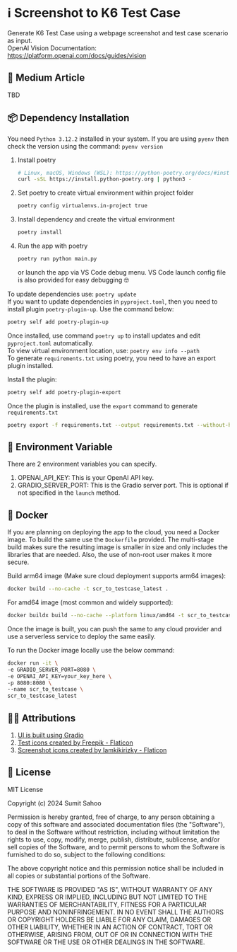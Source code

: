 # ℹ️ Screenshot to K6 Test Case
Generate K6 Test Case using a webpage screenshot and test case scenario as input.<br>
OpenAI Vision Documentation: https://platform.openai.com/docs/guides/vision

## 📖 Medium Article
TBD

## 📦 Dependency Installation

You need `Python 3.12.2` installed in your system. If you are using `pyenv` then check the version using the command: `pyenv version`

1. Install poetry
    ```bash
    # Linux, macOS, Windows (WSL): https://python-poetry.org/docs/#installing-with-the-official-installer
    curl -sSL https://install.python-poetry.org | python3 -
    ```
2. Set poetry to create virtual environment within project folder
    ```bash
    poetry config virtualenvs.in-project true
    ```
3. Install dependency and create the virtual environment
    ```bash
    poetry install
    ``` 
4. Run the app with poetry
    ```python
    poetry run python main.py
    ```
    or launch the app via VS Code debug menu. VS Code launch config file is also provided for easy debugging 🤓


To update dependencies use: `poetry update`<br>
If you want to update dependencies in `pyproject.toml`, then you need to install plugin `poetry-plugin-up`. Use the command below:

```bash
poetry self add poetry-plugin-up
```
Once installed, use command `poetry up` to install updates and edit `pyproject.toml` automatically.<br>
To view virtual environment location, use: `poetry env info --path`<br>
To generate `requirements.txt` using poetry, you need to have an export plugin installed.<br>

Install the plugin:
```bash
poetry self add poetry-plugin-export
```
Once the plugin is installed, use the `export` command to generate `requirements.txt`
```bash
poetry export -f requirements.txt --output requirements.txt --without-hashes
```


## 🔑 Environment Variable
There are 2 environment variables you can specify.
1. OPENAI_API_KEY: This is your OpenAI API key.
2. GRADIO_SERVER_PORT: This is the Gradio server port. This is optional if not specified in the `launch` method.

## 🚢 Docker

If you are planning on deploying the app to the cloud, you need a Docker image. To build the same use the `Dockerfile` provided. The multi-stage build makes sure the resulting image is smaller in size and only includes the libraries that are needed. Also, the use of non-root user makes it more secure.<br>

Build arm64 image (Make sure cloud deployment supports arm64 images):
```bash
docker build --no-cache -t scr_to_testcase_latest .
```
For amd64 image (most common and widely supported):
```bash
docker buildx build --no-cache --platform linux/amd64 -t scr_to_testcase_latest .
```

Once the image is built, you can push the same to any cloud provider and use a serverless service to deploy the same easily.

To run the Docker image locally use the below command:
```bash
docker run -it \
-e GRADIO_SERVER_PORT=8080 \
-e OPENAI_API_KEY=your_key_here \
-p 8080:8080 \
--name scr_to_testcase \
scr_to_testcase_latest
```

## 🙏🏻 Attributions
1. <a href="https://www.gradio.app/" title="gradio ui">UI is built using Gradio</a><br>
2. <a href="https://www.flaticon.com/free-icons/test" title="test icons">Test icons created by Freepik - Flaticon</a>
3. <a href="https://www.flaticon.com/free-icons/screenshot" title="screenshot icons">Screenshot icons created by Iamkikirizky - Flaticon</a>

## 📜 License

MIT License

Copyright (c) 2024 Sumit Sahoo

Permission is hereby granted, free of charge, to any person obtaining a copy
of this software and associated documentation files (the "Software"), to deal
in the Software without restriction, including without limitation the rights
to use, copy, modify, merge, publish, distribute, sublicense, and/or sell
copies of the Software, and to permit persons to whom the Software is
furnished to do so, subject to the following conditions:

The above copyright notice and this permission notice shall be included in all
copies or substantial portions of the Software.

THE SOFTWARE IS PROVIDED "AS IS", WITHOUT WARRANTY OF ANY KIND, EXPRESS OR
IMPLIED, INCLUDING BUT NOT LIMITED TO THE WARRANTIES OF MERCHANTABILITY,
FITNESS FOR A PARTICULAR PURPOSE AND NONINFRINGEMENT. IN NO EVENT SHALL THE
AUTHORS OR COPYRIGHT HOLDERS BE LIABLE FOR ANY CLAIM, DAMAGES OR OTHER
LIABILITY, WHETHER IN AN ACTION OF CONTRACT, TORT OR OTHERWISE, ARISING FROM,
OUT OF OR IN CONNECTION WITH THE SOFTWARE OR THE USE OR OTHER DEALINGS IN THE
SOFTWARE.
